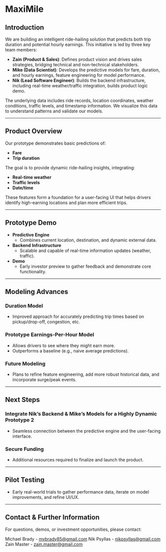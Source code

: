 # MaxiMile

## Introduction
We are building an intelligent ride-hailing solution that predicts both trip duration and potential hourly earnings. This initiative is led by three key team members:

- **Zain (Product & Sales)**: Defines product vision and drives sales strategies, bridging technical and non-technical stakeholders.
- **Mike (Data Scientist)**: Develops the predictive models for fare, duration, and hourly earnings, feature engineering for model performance.
- **Nik (Lead Software Engineer)**: Builds the backend infrastructure, including real-time weather/traffic integration, builds product logic demo.

The underlying data includes ride records, location coordinates, weather conditions, traffic levels, and timestamp information. We visualize this data to understand patterns and validate our models.

---

## Product Overview
Our prototype demonstrates basic predictions of:
- **Fare**
- **Trip duration**

The goal is to provide dynamic ride-hailing insights, integrating:
- **Real-time weather**
- **Traffic levels**
- **Date/time**

These features form a foundation for a user-facing UI that helps drivers identify high-earning locations and plan more efficient trips.

---

## Prototype Demo
- **Predictive Engine**  
  - Combines current location, destination, and dynamic external data.
- **Backend Infrastructure**  
  - Scalable and capable of real-time information updates (weather, traffic).
- **Demo**  
  - Early investor preview to gather feedback and demonstrate core functionality.

---

## Modeling Advances

### **Duration Model**
- Improved approach for accurately predicting trip times based on pickup/drop-off, congestion, etc.

### **Prototype Earnings-Per-Hour Model**
- Allows drivers to see where they might earn more.
- Outperforms a baseline (e.g., naive average predictions).

### **Future Modeling**
- Plans to refine feature engineering, add more robust historical data, and incorporate surge/peak events.

---

## Next Steps

### **Integrate Nik’s Backend & Mike’s Models for a Highly Dynamic Prototype 2**
- Seamless connection between the predictive engine and the user-facing interface.

### **Secure Funding**
- Additional resources required to finalize and launch the product.

---

## Pilot Testing
- Early real-world trials to gather performance data, iterate on model improvements, and refine UI/UX.

---

## Contact & Further Information
For questions, demos, or investment opportunities, please contact:

Michael Brady - mvbrady85@gmail.com
Nik Psyllas - nikpsyllas@gmail.com
Zain Master - zain.master@gmail.com
